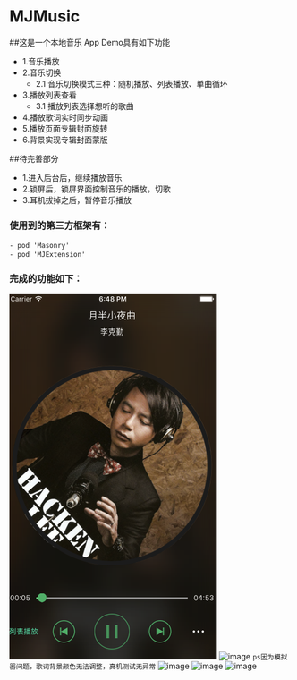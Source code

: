 # MJMusic
##这是一个本地音乐 App Demo具有如下功能
- 1.音乐播放
- 2.音乐切换
  - 2.1 音乐切换模式三种：随机播放、列表播放、单曲循环
- 3.播放列表查看
  - 3.1 播放列表选择想听的歌曲
- 4.播放歌词实时同步动画
- 5.播放页面专辑封面旋转
- 6.背景实现专辑封面蒙版

##待完善部分
- 1.进入后台后，继续播放音乐
- 2.锁屏后，锁屏界面控制音乐的播放，切歌
- 3.耳机拔掉之后，暂停音乐播放

### 使用到的第三方框架有：
	- pod 'Masonry'
	- pod 'MJExtension'

### 完成的功能如下：

![image](https://github.com/sunmengxiang/MJMusic/blob/master/functionImage/listPlay.png)
![image](https://github.com/sunmengxiang/baisibudejie-newcomerDemo/blob/master/photo/lrcLineLabel.png)
`ps因为模拟器问题，歌词背景颜色无法调整，真机测试无异常`
![image](https://github.com/sunmengxiang/baisibudejie-newcomerDemo/blob/master/photo/randomPlay.png)
![image](https://github.com/sunmengxiang/baisibudejie-newcomerDemo/blob/master/photo/songAnimation.png)
![image](https://github.com/sunmengxiang/baisibudejie-newcomerDemo/blob/master/photo/songList.png)
